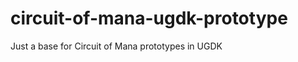 circuit-of-mana-ugdk-prototype
==============================

Just a base for Circuit of Mana prototypes in UGDK
